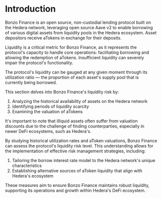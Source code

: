 # Introduction

Bonzo Finance is an open source, non-custodial lending protocol built on the Hedera network, leveraging open source Aave v2 to enable borrowing of various digital assets from liquidity pools in the Hedera ecosystem. Asset depositors receive aTokens in exchange for their deposits.

Liquidity is a critical metric for Bonzo Finance, as it represents the protocol's capacity to handle core operations: facilitating borrowing and allowing the redemption of aTokens. Insufficient liquidity can severely impair the protocol's functionality.

The protocol's liquidity can be gauged at any given moment through its utilization ratio — the proportion of each asset's supply pool that is currently being borrowed.

This section delves into Bonzo Finance's liquidity risk by:

1. Analyzing the historical availability of assets on the Hedera network
2. Identifying periods of liquidity scarcity
3. Examining the valuation of aTokens

It's important to note that illiquid assets often suffer from valuation discounts due to the challenge of finding counterparties, especially in newer DeFi ecosystems, such as Hedera's.

By studying historical utilization rates and aToken valuations, Bonzo Finance can assess the protocol's liquidity risk level. This understanding allows for the implementation of effective risk management strategies, including:

1. Tailoring the borrow interest rate model to the Hedera network's unique characteristics
2. Establishing alternative sources of aToken liquidity that align with Hedera's ecosystem

These measures aim to ensure Bonzo Finance maintains robust liquidity, supporting its operations and growth within Hedera's DeFi ecosystem.

